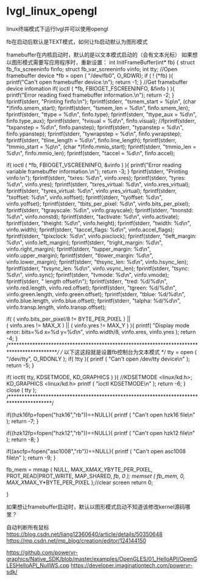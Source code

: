 # lvgl_linux_opengl
linux终端模式下运行lvgl并可以使用opengl



fb在启动后默认是TEXT模式，如何让fb启动默认为图形模式

framebuffer在内核启动时，默认的是以文本模式启动的（会有文本光标）
如果想以图形模式需要写应用程序时，重新设置：
int InitFrameBuffer(int* fb)
{
 struct fb_fix_screeninfo finfo;
 struct fb_var_screeninfo vinfo;
 int tty;
 //Open framebuffer device
 *fb = open ( "/dev/fb0", O_RDWR);
 if ( ! (*fb) ){
 printf("Can't open framebuffer device.\n");
 return -1;
 }
 //Get framebuffer device infomation
 if( ioctl ( *fb, FBIOGET_FSCREENINFO, &amp;finfo ) ){
 printf("Error reading fixed framebuffer information.\n");
 return -2;
 }
 fprintf(stderr, "Printing finfo:\n");
 fprintf(stderr, "tsmem_start = %p\n", (char *)finfo.smem_start);
 fprintf(stderr, "tsmem_len = %d\n", finfo.smem_len);
 fprintf(stderr, "ttype = %d\n", finfo.type);
 fprintf(stderr, "ttype_aux = %d\n", finfo.type_aux);
 fprintf(stderr, "tvisual = %d\n", finfo.visual);
 //fprintf(stderr, "txpanstep = %d\n", finfo.panstep);
 fprintf(stderr, "typanstep = %d\n", finfo.ypanstep);
 fprintf(stderr, "tywrapstep = %d\n", finfo.ywrapstep);
 fprintf(stderr, "tline_length = %d\n", finfo.line_length);
 fprintf(stderr, "tmmio_start = %p\n", (char *)finfo.mmio_start);
 fprintf(stderr, "tmmio_len = %d\n", finfo.mmio_len);
 fprintf(stderr, "taccel = %d\n", finfo.accel);

 if( ioctl ( *fb, FBIOGET_VSCREENINFO, &amp;vinfo ) ){
 printf("Error reading variable framebuffer information.\n");
 return -3;
 }
 fprintf(stderr, "Printing vinfo:\n");
 fprintf(stderr, "txres: %d\n", vinfo.xres);
 fprintf(stderr, "tyres: %d\n", vinfo.yres);
 fprintf(stderr, "txres_virtual: %d\n", vinfo.xres_virtual);
 fprintf(stderr, "tyres_virtual: %d\n", vinfo.yres_virtual);
 fprintf(stderr, "txoffset: %d\n", vinfo.xoffset);
 fprintf(stderr, "tyoffset: %d\n", vinfo.yoffset);
 fprintf(stderr, "tbits_per_pixel: %d\n", vinfo.bits_per_pixel);
 fprintf(stderr, "tgrayscale: %d\n", vinfo.grayscale);
 fprintf(stderr, "tnonstd: %d\n", vinfo.nonstd);
 fprintf(stderr, "tactivate: %d\n", vinfo.activate);
 fprintf(stderr, "theight: %d\n", vinfo.height);
 fprintf(stderr, "twidth: %d\n", vinfo.width);
 fprintf(stderr, "taccel_flags: %d\n", vinfo.accel_flags);
 fprintf(stderr, "tpixclock: %d\n", vinfo.pixclock);
 fprintf(stderr, "tleft_margin: %d\n", vinfo.left_margin);
 fprintf(stderr, "tright_margin: %d\n", vinfo.right_margin);
 fprintf(stderr, "tupper_margin: %d\n", vinfo.upper_margin);
 fprintf(stderr, "tlower_margin: %d\n", vinfo.lower_margin);
 fprintf(stderr, "thsync_len: %d\n", vinfo.hsync_len);
 fprintf(stderr, "tvsync_len: %d\n", vinfo.vsync_len);
 fprintf(stderr, "tsync: %d\n", vinfo.sync);
 fprintf(stderr, "tvmode: %d\n", vinfo.vmode);
 fprintf(stderr, " length offset\n");
 fprintf(stderr, "tred: %d/%d\n", vinfo.red.length, vinfo.red.offset);
 fprintf(stderr, "tgreen: %d/%d\n", vinfo.green.length, vinfo.green.offset);
 fprintf(stderr, "tblue: %d/%d\n", vinfo.blue.length, vinfo.blue.offset);
 fprintf(stderr, "talpha: %d/%d\n", vinfo.transp.length, vinfo.transp.offset);

 if( ( vinfo.bits_per_pixel/8 != BYTE_PER_PIXEL ) || <br> ( vinfo.xres != MAX_X ) || ( vinfo.yres != MAX_Y ) ){
 printf( "Display mode error: bits=%d x=%d y=%d\n", vinfo.width/8, vinfo.xres, vinfo.yres );
 return -4;
 }
 /*******************************************************************************************/
 /* 以下这这段就是设置fb控制台为文本模式 */
 tty = open ( "/dev/tty", O_RDONLY );
 if( !tty ){
 printf ( "Can't open /dev/tty device\n" );
 return -5;
 }

 if( ioctl( tty, KDSETMODE, KD_GRAPHICS ) ){ //KDSETMODE &lt;linux/kd.h&gt;; KD_GRAPHICS &lt;linux/kd.h&gt;
 printf ( "ioctl KDSETMODE\n" );
 return -6;
 }
 close ( tty );
 /****************************************************************************************/

 if((hzk16fp=fopen("hzk16","rb"))==NULL){
 printf ( "Can't open hzk16 file\n" );
 return -7;
 }

 if((hzk12fp=fopen("hzk12","rb"))==NULL){
 printf ( "Can't open hzk12 file\n" );
 return -8;
 }

 if((ascfp=fopen("asc1008","rb"))==NULL){
 printf ( "Can't open asc1008 file\n" );
 return -9;
 }

 fb_mem = mmap ( NULL, MAX_X*MAX_Y*BYTE_PER_PIXEL, PROT_READ|PROT_WRITE, MAP_SHARED, *fb, 0 );
 memset ( fb_mem, 0, MAX_X*MAX_Y*BYTE_PER_PIXEL );//clear screen
 return 0;

}

如果想让framebuffer启动时，默认以图形模式启动不知道该修改kernel源码哪里？


自动判断所有鼠标 
https://blog.csdn.net/liang12360640/article/details/50350648
https://mp.csdn.net/mp_blog/creation/editor/124144150

https://github.com/powervr-graphics/Native_SDK/blob/master/examples/OpenGLES/01_HelloAPI/OpenGLESHelloAPI_NullWS.cpp
https://developer.imaginationtech.com/powervr-sdk/

